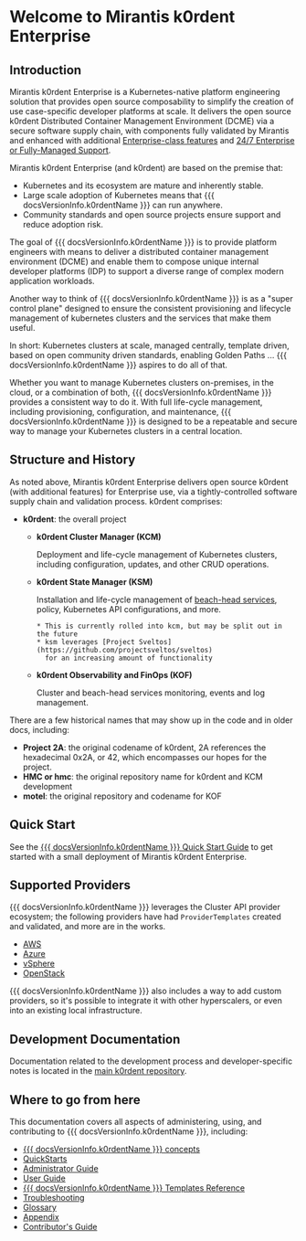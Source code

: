 # Welcome to Mirantis k0rdent Enterprise

## Introduction

Mirantis k0rdent Enterprise is a Kubernetes-native platform engineering solution that provides open source composability to simplify the creation of use case-specific developer platforms at scale. It delivers the open source k0rdent Distributed Container Management Environment (DCME) via a secure software supply chain, with components fully validated by Mirantis and enhanced with additional [Enterprise-class features](addons/index.md) and [24/7 Enterprise or Fully-Managed Support](support/index.md).

Mirantis k0rdent Enterprise (and k0rdent) are based on the premise that:

* Kubernetes and its ecosystem are mature and inherently stable.
* Large scale adoption of Kubernetes means that {{{ docsVersionInfo.k0rdentName }}} can run anywhere.
* Community standards and open source projects ensure support and reduce adoption risk.

The goal of {{{ docsVersionInfo.k0rdentName }}} is to provide platform engineers with means
to deliver a distributed container management environment (DCME) and enable them to
compose unique internal developer platforms (IDP) to support a diverse range
of complex modern application workloads.

Another way to think of {{{ docsVersionInfo.k0rdentName }}} is as a "super control plane" designed to ensure the
consistent provisioning and lifecycle management of kubernetes clusters and the
services that make them useful.

In short:
Kubernetes clusters at scale, managed centrally, template driven, based on open
community driven standards, enabling Golden Paths ... {{{ docsVersionInfo.k0rdentName }}} aspires to do all of that.

Whether you want to manage Kubernetes clusters on-premises, in the cloud,
or a combination of both, {{{ docsVersionInfo.k0rdentName }}} provides a consistent way to do it. With
full life-cycle management, including provisioning, configuration, and
maintenance, {{{ docsVersionInfo.k0rdentName }}} is designed to be a repeatable and secure way to
manage your Kubernetes clusters in a central location.

## Structure and History

As noted above, Mirantis k0rdent Enterprise delivers open source k0rdent (with additional features) for Enterprise use, via a tightly-controlled software supply chain and validation process. k0rdent comprises:

* **k0rdent**: the overall project

    * **k0rdent Cluster Manager (KCM)**

        Deployment and life-cycle management of Kubernetes clusters, including
        configuration, updates, and other CRUD operations.

    * **k0rdent State Manager (KSM)**

        Installation and life-cycle management of [beach-head services](appendix/glossary.md#beach-head-services),
        policy, Kubernetes API configurations, and more.

          * This is currently rolled into kcm, but may be split out in the future
          * ksm leverages [Project Sveltos](https://github.com/projectsveltos/sveltos)
            for an increasing amount of functionality

    * **k0rdent Observability and FinOps (KOF)**

        Cluster and beach-head services monitoring, events and log management.

There are a few historical names that may show up in the code and in older docs, including:

* **Project 2A**: the original codename of k0rdent, 2A references the hexadecimal 0x2A, 
  or 42, which encompasses our hopes for the project.
* **HMC or hmc**: the original repository name for k0rdent and KCM
  development
* **motel**: the original repository and codename for KOF

## Quick Start

See the [{{{ docsVersionInfo.k0rdentName }}} Quick Start Guide](quickstarts/index.md) to get started with a small deployment of Mirantis k0rdent Enterprise.

## Supported Providers

{{{ docsVersionInfo.k0rdentName }}} leverages the Cluster API provider ecosystem; the following
providers have had `ProviderTemplates` created and validated, and more are
in the works. 

* [AWS](admin/installation/prepare-mgmt-cluster/aws.md)
* [Azure](admin/installation/prepare-mgmt-cluster/azure.md)
* [vSphere](admin/installation/prepare-mgmt-cluster/vmware.md)
* [OpenStack](admin/installation/prepare-mgmt-cluster/openstack.md)

{{{ docsVersionInfo.k0rdentName }}} also includes a way to add custom providers, so it's possible to integrate it with other hyperscalers, 
or even into an existing local infrastructure.

## Development Documentation

Documentation related to the development process and developer-specific notes is
located in the [main k0rdent repository](https://github.com/k0rdent/kcm/blob/main/docs/dev.md).

## Where to go from here

This documentation covers all aspects of administering, using, and contributing to {{{ docsVersionInfo.k0rdentName }}}, including:

- [{{{ docsVersionInfo.k0rdentName }}} concepts](concepts/index.md)
- [QuickStarts](quickstarts/index.md)
- [Administrator Guide](admin/index.md)
- [User Guide](user/index.md)
- [{{{ docsVersionInfo.k0rdentName }}} Templates Reference](reference/template/index.md)
- [Troubleshooting](troubleshooting/index.md)
- [Glossary](appendix/glossary.md)
- [Appendix](appendix/index.md)
- [Contributor's Guide](contrib/index.md)